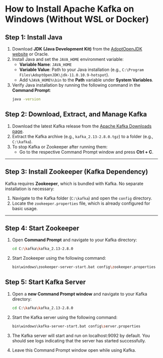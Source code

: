 # How to Install Apache Kafka on Windows (Without WSL or Docker)

## Step 1: Install Java
1. Download **JDK (Java Development Kit)** from the [AdoptOpenJDK website](https://adoptopenjdk.net/) or Oracle.
2. Install Java and set the `JAVA_HOME` environment variable:
   - **Variable Name**: `JAVA_HOME`
   - **Variable Value**: Path to your Java installation (e.g., `C:\Program Files\AdoptOpenJDK\jdk-11.0.10.9-hotspot`).
   - Add `%JAVA_HOME%\bin` to the **Path** variable under **System Variables**.
3. Verify Java installation by running the following command in the **Command Prompt**:
   ```bash
   java -version


## Step 2: Download, Extract, and Manage Kafka
1. Download the latest Kafka release from the [Apache Kafka Downloads page](https://kafka.apache.org/downloads).
2. Extract the Kafka archive (e.g., `kafka_2.13-2.8.0.tgz`) to a folder (e.g., `C:\kafka`).
3. To stop Kafka or Zookeeper after running them:
   - Go to the respective Command Prompt window and press **Ctrl + C**.

---

## Step 3: Install Zookeeper (Kafka Dependency)
Kafka requires **Zookeeper**, which is bundled with Kafka. No separate installation is necessary:
1. Navigate to the Kafka folder (`C:\kafka`) and open the `config` directory.
2. Locate the `zookeeper.properties` file, which is already configured for basic usage.

---

## Step 4: Start Zookeeper
1. Open **Command Prompt** and navigate to your Kafka directory:
   ```bash
   cd C:\kafka\kafka_2.13-2.8.0
   ```
2. Start Zookeeper using the following command:
    ```bash   
    bin\windows\zookeeper-server-start.bat config\zookeeper.properties
    ```

## Step 5: Start Kafka Server

1. Open a **new Command Prompt window** and navigate to your Kafka directory:
   ```bash
   cd C:\kafka\kafka_2.13-2.8.0
   ```
2. Start the Kafka server using the following command:
    ```bash
    bin\windows\kafka-server-start.bat config\server.properties

    ```
3. The Kafka server will start and run on localhost:9092 by default. You should see logs indicating that the server has started successfully.

4. Leave this Command Prompt window open while using Kafka.






